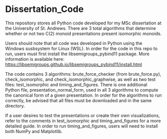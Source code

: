 # Dissertation_Code
This repository stores all Python code developed for my MSc dissertation at the University of St. Andrews. There are 3 total algorithms that determine whether or not two C(2) monoid presentations present isomorphic monoids.

Users should note that all code was developed in Python using the Windows susbsystem for Linux (WSL). In order for the code in this repo to run, users must first install the libsemigroups_pybind11 package. More information is available here: https://libsemigroups.github.io/libsemigroups_pybind11/install.html

The code contains 3 algorithms: brute_force_checker (from brute_force.py), check_isomorphic, and check_isomorphic_graphwise, as well as two test files: test_isomorphic and timing_and_figures. There is one additional Python file, presentation_normal_form, used in all 3 algorithms to compute the canonical form of a given presentation. In order for the algorithms to run correctly, be advised that all files must be downloaded and in the same directory.

If a user desires to test the presentations or create their own visualizations, refer to the comments in test_isomorphic and timing_and_figures for a more detailed guide. In order to run timing_and_figures, users will need to install both NumPy and Matplotlib.
